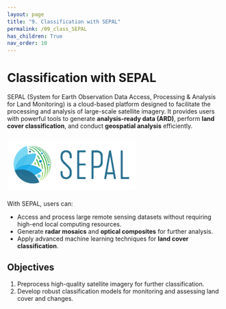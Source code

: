 ```yaml
---
layout: page
title: "9. Classification with SEPAL"
permalink: /09_class_SEPAL
has_children: True
nav_order: 10
---
```


# Classification with SEPAL

SEPAL (System for Earth Observation Data Access, Processing & Analysis for Land Monitoring) is a cloud-based platform designed to facilitate the processing and analysis of large-scale satellite imagery. It provides users with powerful tools to generate **analysis-ready data (ARD)**, perform **land cover classification**, and conduct **geospatial analysis** efficiently.

<img align="center" src="../images/sepal/sepal_logo.png" vspace="10" width="300">

With SEPAL, users can:
- Access and process large remote sensing datasets without requiring high-end local computing resources.
- Generate **radar mosaics** and **optical composites** for further analysis.
- Apply advanced machine learning techniques for **land cover classification**.


## Objectives

1. Preprocess high-quality satellite imagery for further classification.
2. Develop robust classification models for monitoring and assessing land cover and changes.
